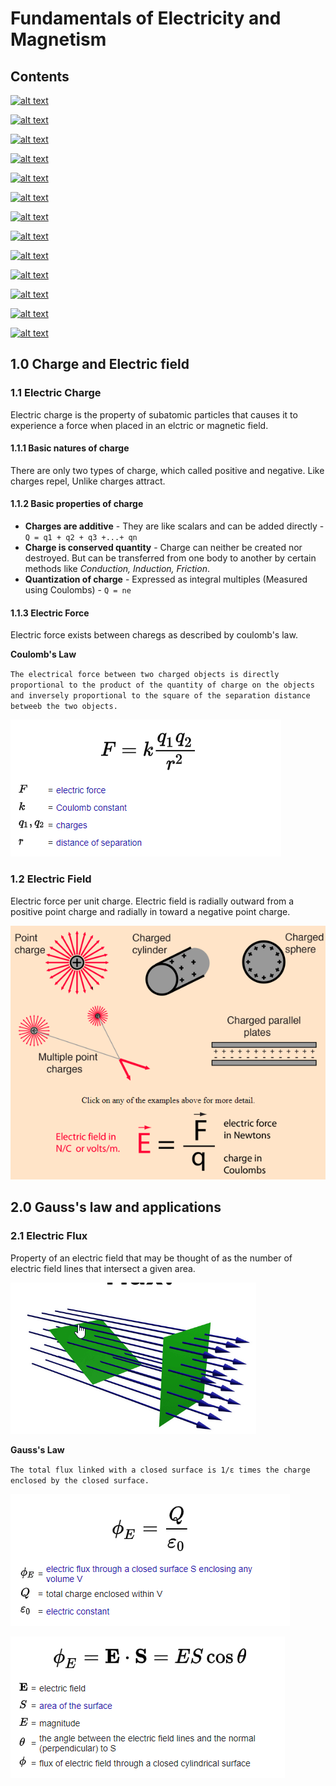 # Fundamentals of Electricity and Magnetism

## Contents 

[![alt text](https://img.shields.io/badge/1.0-Charge%20and%20Electric%20field-yellowgreen)]()

[![alt text](https://img.shields.io/badge/2.0-Gauss's%20law%20and%20applications-yellowgreen)]()

[![alt text](https://img.shields.io/badge/3.0-Electric%20Potential-yellowgreen)]()

[![alt text](https://img.shields.io/badge/4.0-Electric%20Current%20%20and%20Ressistance-yellowgreen)]()

[![alt text](https://img.shields.io/badge/5.0-Capacitors%20and%20Dielectrics-yellowgreen)]()

[![alt text](https://img.shields.io/badge/6.0-Kirchhoff's%20laws-yellowgreen)]()

[![alt text](https://img.shields.io/badge/7.0-LC%20Circuits-yellowgreen)]()

[![alt text](https://img.shields.io/badge/8.0-Magnetic%20Field-yellowgreen)]()

[![alt text](https://img.shields.io/badge/9.0-Moving%20charges%20in%20magnetic%20field-yellowgreen)]()

[![alt text](https://img.shields.io/badge/10.0-Magnetic%20force-yellowgreen)]()

[![alt text](https://img.shields.io/badge/11.0-Induction-yellowgreen)]()

[![alt text](https://img.shields.io/badge/12.0-LR%20Circuits-yellowgreen)]()

[![alt text](https://img.shields.io/badge/13.0-LCR%20Circuits-yellowgreen)]()


## 1.0 Charge and Electric field

### 1.1 Electric Charge
Electric charge is the property of subatomic particles that causes it to experience a force when placed in an elctric or magnetic field.

#### 1.1.1 Basic natures of charge
There are only two types of charge, which called positive and negative. Like charges repel, Unlike charges attract.

#### 1.1.2 Basic properties of charge
- **Charges are additive** - They are like scalars and can be added directly - `Q = q1 + q2 + q3 +...+ qn`
- **Charge is conserved quantity** - Charge can neither be created nor destroyed. But can be transferred from one body to another by certain methods like *Conduction, Induction, Friction*.
- **Quantization of charge** - Expressed as integral multiples (Measured using Coulombs) - `Q = ne`

#### 1.1.3 Electric Force
Electric force exists between charegs as described by coulomb's law.

**Coulomb's Law**

`The electrical force between two charged objects is directly proportional to the product of the quantity of charge on the objects and inversely proportional to the square of the separation distance betweeb the two objects. `

![alt text](https://github.com/NashoNightmare/Fundamentals-of-Electricity-and-Magnetism/blob/master/imgs/coulomb_law.png)

### 1.2 Electric Field
Electric force per unit charge. Electric field is radially outward from a positive point charge and radially in toward a negative point charge.

![alt text](https://github.com/NashoNightmare/Fundamentals-of-Electricity-and-Magnetism/blob/master/imgs/electric_field.png)

## 2.0 Gauss's law and applications

### 2.1 Electric Flux
Property of an electric field that may be thought of as the number of electric field lines that intersect a given area.

![alt text](https://github.com/NashoNightmare/Fundamentals-of-Electricity-and-Magnetism/blob/master/imgs/flux_img.png)

**Gauss's Law**

`The total flux linked with a closed surface is 1/ε times the charge enclosed by the closed surface.`

![alt text](https://github.com/NashoNightmare/Fundamentals-of-Electricity-and-Magnetism/blob/master/imgs/gauss_law.png)

![alt text](https://github.com/NashoNightmare/Fundamentals-of-Electricity-and-Magnetism/blob/master/imgs/gauss_law2.png) 
